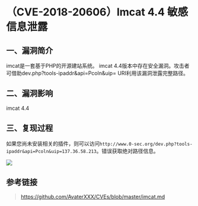 （CVE-2018-20606）Imcat 4.4 敏感信息泄露
========================================

一、漏洞简介
------------

imcat是一套基于PHP的开源建站系统。 imcat
4.4版本中存在安全漏洞。攻击者可借助dev.php?tools-ipaddr&api=Pcoln&uip=
URI利用该漏洞泄露完整路径。

二、漏洞影响
------------

imcat 4.4

三、复现过程
------------

如果您尚未安装相关的插件，则可以访问`http://www.0-sec.org/dev.php?tools-ipaddr&api=Pcoln&uip=137.36.58.213`。错误获取绝对路径信息。

![](./resource/(CVE-2018-20606)Imcat4.4敏感信息泄露/media/rId24.png)

参考链接
--------

> <https://github.com/AvaterXXX/CVEs/blob/master/imcat.md>
